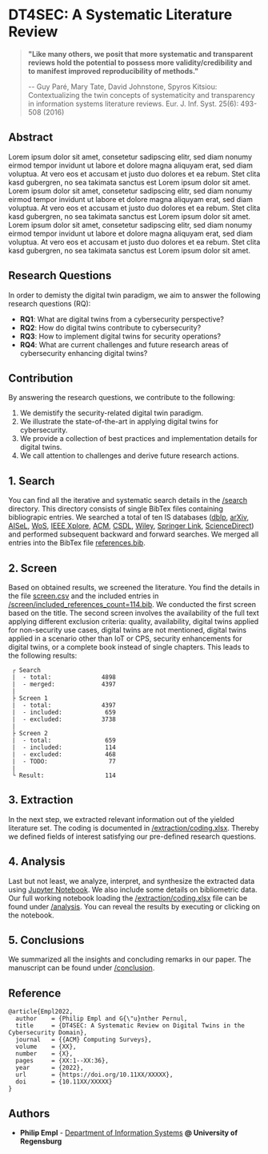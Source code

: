 # DT4SEC: A Systematic Literature Review

> **"Like many others, we posit that more systematic and transparent reviews hold
the potential to possess more validity/credibility and to manifest improved reproducibility of methods."**
>
> -- Guy Paré, Mary Tate, David Johnstone, Spyros Kitsiou: Contextualizing the twin concepts of systematicity and transparency in information systems literature reviews. Eur. J. Inf. Syst. 25(6): 493-508 (2016)

## Abstract
Lorem ipsum dolor sit amet, consetetur sadipscing elitr, sed diam nonumy eirmod tempor invidunt ut labore et dolore magna aliquyam erat, sed diam voluptua. At vero eos et accusam et justo duo dolores et ea rebum. Stet clita kasd gubergren, no sea takimata sanctus est Lorem ipsum dolor sit amet. Lorem ipsum dolor sit amet, consetetur sadipscing elitr, sed diam nonumy eirmod tempor invidunt ut labore et dolore magna aliquyam erat, sed diam voluptua. At vero eos et accusam et justo duo dolores et ea rebum. Stet clita kasd gubergren, no sea takimata sanctus est Lorem ipsum dolor sit amet. Lorem ipsum dolor sit amet, consetetur sadipscing elitr, sed diam nonumy eirmod tempor invidunt ut labore et dolore magna aliquyam erat, sed diam voluptua. At vero eos et accusam et justo duo dolores et ea rebum. Stet clita kasd gubergren, no sea takimata sanctus est Lorem ipsum dolor sit amet.

## Research Questions
In order to demisty the digital twin paradigm, we aim to answer the following research questions (RQ):
- **RQ1**: What are digital twins from a cybersecurity perspective?
- **RQ2**: How do digital twins contribute to cybersecurity?
- **RQ3**: How to implement digital twins for security operations?
- **RQ4**: What are current challenges and future research areas of cybersecurity enhancing digital twins?

## Contribution
By answering the research questions, we contribute to the following:
1. We demistify the security-related digital twin paradigm.
2. We illustrate the state-of-the-art in applying digital twins for cybersecurity.
3. We provide a collection of best practices and implementation details for digital twins.
4. We call attention to challenges and derive future research actions.

## 1. Search
You can find all the iterative and systematic search details in the [/search](https://github.com/philipempl/DT4SEC/tree/master/search) directory. This directory consists of single BibTex files containing bibliograpic entries. We searched a total of ten IS databases ([dblp](https://dblp.org/), [arXiv](https://arxiv.org/), [AISeL](https://aisel.aisnet.org/), [WoS](https://www.webofscience.com), [IEEE Xplore](https://ieeexplore.ieee.org), [ACM](https://dl.acm.org/), [CSDL](https://www.computer.org/csdl/home), [Wiley](https://onlinelibrary.wiley.com/), [Springer Link](https://link.springer.com/), [ScienceDirect](https://www.sciencedirect.com/)) and performed subsequent backward and forward searches. We merged all entries into the BibTex file [references.bib](https://github.com/philipempl/DT4SEC/blob/master/references.bib).

## 2. Screen
Based on obtained results, we screened the literature. You find the details in the file [screen.csv](https://github.com/philipempl/DT4SEC/blob/master/screen.csv) and the included entries in [/screen/included_references_count=114.bib](https://github.com/philipempl/DT4SEC/blob/master/screen/included_references_count=114.bib). We conducted the first screen based on the title. The second screen involves the availability of the full text applying different exclusion criteria: quality, availability, digital twins applied for non-security use cases, digital twins are not mentioned, digital twins applied in a scenario other than IoT or CPS, security enhancements for digital twins, or a complete book instead of single chapters. This leads to the following results:


```
 ┌ Search
 |  - total:              4898
 |  - merged:             4397
 |
 ├ Screen 1
 |  - total:              4397
 |  - included:            659
 |  - excluded:           3738
 |
 ├ Screen 2
 |  - total:               659
 |  - included:            114
 |  - excluded:            468
 |  - TODO:                 77
 |
 └ Result:                 114
```

## 3. Extraction
In the next step, we extracted relevant information out of the yielded literature set. The coding is documented in [/extraction/coding.xlsx](https://github.com/philipempl/DT4SEC/blob/master/extraction/coding.xlsx). Thereby we defined fields of interest satisfying our pre-defined research questions.

## 4. Analysis
Last but not least, we analyze, interpret, and synthesize the extracted data using [Jupyter Notebook](https://jupyter.org/). We also include some details on bibliometric data. Our full working notebook loading the  [/extraction/coding.xlsx](https://github.com/philipempl/DT4SEC/blob/master/extraction/coding.xlsx) file can be found under [/analysis](https://github.com/philipempl/DT4SEC/blob/master/analysis). You can reveal the results by executing or clicking on the notebook.

## 5. Conclusions
We summarized all the insights and concluding remarks in our paper. The manuscript can be found under [/conclusion](https://github.com/philipempl/DT4SEC/blob/master/conclusion).

## Reference
```
@article{Empl2022,
  author    = {Philip Empl and G{\"u}nther Pernul,
  title     = {DT4SEC: A Systematic Review on Digital Twins in the Cybersecurity Domain},
  journal   = {{ACM} Computing Surveys},
  volume    = {XX},
  number    = {X},
  pages     = {XX:1--XX:36},
  year      = {2022},
  url       = {https://doi.org/10.11XX/XXXXX},
  doi       = {10.11XX/XXXXX}
}
```
## Authors

-   ****Philip Empl**** - [Department of Information Systems](https://www.uni-regensburg.de/wirtschaftswissenschaften/wi-pernul/team/philip-empl/index.html)  **@ University of Regensburg**



